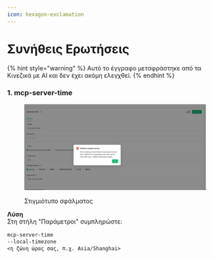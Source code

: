 ```yaml
---
icon: hexagon-exclamation
---
```

# Συνήθεις Ερωτήσεις


{% hint style="warning" %}
Αυτό το έγγραφο μεταφράστηκε από τα Κινεζικά με AI και δεν έχει ακόμη ελεγχθεί.
{% endhint %}




### 1. mcp-server-time

<figure><img src="../../.gitbook/assets/telegram-cloud-photo-size-5-6068931438453048569-y.jpg" alt=""><figcaption><p>Στιγμιότυπο σφάλματος</p></figcaption></figure>

**Λύση**  
Στη στήλη "Παράμετροι" συμπληρώστε:

```
mcp-server-time
--local-timezone
<η ζώνη ώρας σας, π.χ. Asia/Shanghai>
```